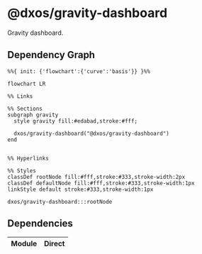 # @dxos/gravity-dashboard

Gravity dashboard.

## Dependency Graph

```mermaid
%%{ init: {'flowchart':{'curve':'basis'}} }%%

flowchart LR

%% Links

%% Sections
subgraph gravity
  style gravity fill:#edabad,stroke:#fff;

  dxos/gravity-dashboard("@dxos/gravity-dashboard")
end


%% Hyperlinks

%% Styles
classDef rootNode fill:#fff,stroke:#333,stroke-width:2px
classDef defaultNode fill:#fff,stroke:#333,stroke-width:1px
linkStyle default stroke:#333,stroke-width:1px

dxos/gravity-dashboard:::rootNode

```

## Dependencies

| Module | Direct |
|---|---|
